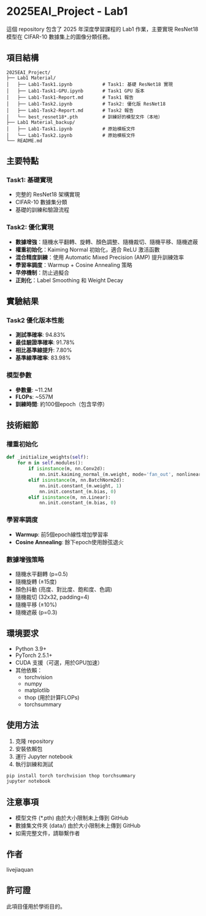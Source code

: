 # 2025EAI_Project - Lab1

這個 repository 包含了 2025 年深度學習課程的 Lab1 作業，主要實現 ResNet18 模型在 CIFAR-10 數據集上的圖像分類任務。

## 項目結構

```
2025EAI_Project/
├── Lab1 Material/
│   ├── Lab1-Task1.ipynb           # Task1: 基礎 ResNet18 實現
│   ├── Lab1-Task1-GPU.ipynb       # Task1 GPU 版本
│   ├── Lab1-Task1-Report.md       # Task1 報告
│   ├── Lab1-Task2.ipynb           # Task2: 優化版 ResNet18
│   ├── Lab1-Task2-Report.md       # Task2 報告
│   └── best_resnet18*.pth         # 訓練好的模型文件（本地）
├── Lab1 Material_backup/
│   ├── Lab1-Task1.ipynb           # 原始模板文件
│   └── Lab1-Task2.ipynb           # 原始模板文件
└── README.md
```

## 主要特點

### Task1: 基礎實現
- 完整的 ResNet18 架構實現
- CIFAR-10 數據集分類
- 基礎的訓練和驗證流程

### Task2: 優化實現
- **數據增強**：隨機水平翻轉、旋轉、顏色調整、隨機裁切、隨機平移、隨機遮蔽
- **權重初始化**：Kaiming Normal 初始化，適合 ReLU 激活函數
- **混合精度訓練**：使用 Automatic Mixed Precision (AMP) 提升訓練效率
- **學習率調度**：Warmup + Cosine Annealing 策略
- **早停機制**：防止過擬合
- **正則化**：Label Smoothing 和 Weight Decay

## 實驗結果

### Task2 優化版本性能
- **測試準確率**: 94.83%
- **最佳驗證準確率**: 91.78%
- **相比基準線提升**: 7.80%
- **基準線準確率**: 83.98%

### 模型參數
- **參數量**: ~11.2M
- **FLOPs**: ~557M
- **訓練時間**: 約100個epoch（包含早停）

## 技術細節

### 權重初始化
```python
def _initialize_weights(self):
    for m in self.modules():
        if isinstance(m, nn.Conv2d):
            nn.init.kaiming_normal_(m.weight, mode='fan_out', nonlinearity='relu')
        elif isinstance(m, nn.BatchNorm2d):
            nn.init.constant_(m.weight, 1)
            nn.init.constant_(m.bias, 0)
        elif isinstance(m, nn.Linear):
            nn.init.constant_(m.bias, 0)
```

### 學習率調度
- **Warmup**: 前5個epoch線性增加學習率
- **Cosine Annealing**: 餘下epoch使用餘弦退火

### 數據增強策略
- 隨機水平翻轉 (p=0.5)
- 隨機旋轉 (±15度)
- 顏色抖動 (亮度、對比度、飽和度、色調)
- 隨機裁切 (32x32, padding=4)
- 隨機平移 (±10%)
- 隨機遮蔽 (p=0.3)

## 環境要求

- Python 3.9+
- PyTorch 2.5.1+
- CUDA 支援（可選，用於GPU加速）
- 其他依賴：
  - torchvision
  - numpy
  - matplotlib
  - thop (用於計算FLOPs)
  - torchsummary

## 使用方法

1. 克隆 repository
2. 安裝依賴包
3. 運行 Jupyter notebook
4. 執行訓練和測試

```bash
pip install torch torchvision thop torchsummary
jupyter notebook
```

## 注意事項

- 模型文件 (*.pth) 由於大小限制未上傳到 GitHub
- 數據集文件夾 (data/) 由於大小限制未上傳到 GitHub
- 如需完整文件，請聯繫作者

## 作者

livejiaquan

## 許可證

此項目僅用於學術目的。
